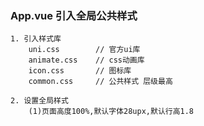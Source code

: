 ### App.vue 引入全局公共样式
    1. 引入样式库
        uni.css        // 官方ui库
        animate.css    // css动画库
        icon.css       // 图标库
        common.css     // 公共样式 层级最高

    2. 设置全局样式
        (1)页面高度100%,默认字体28upx,默认行高1.8
        